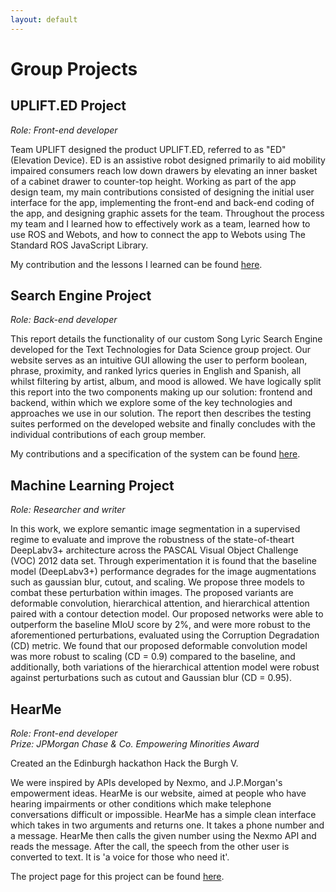 ```yaml
---
layout: default
---
```


# Group Projects

## UPLIFT.ED Project
<em>Role: Front-end developer</em>

Team UPLIFT designed the product UPLIFT.ED, referred to as "ED" (Elevation Device). ED is an assistive robot designed primarily to aid mobility impaired consumers reach low down drawers by elevating an inner basket of a cabinet drawer to counter-top height. Working as part of the app design team, my main contributions consisted of designing the initial user interface for the app, implementing the front-end and back-end coding of the app, and designing graphic assets for the team. Throughout the process my team and I learned how to effectively work as a team, learned how to use ROS and Webots, and how to connect the app to Webots using The Standard ROS JavaScript Library.

My contribution and the lessons I learned can be found [here](https://nbviewer.org/github/moaylesbury/ED-Report/blob/main/s1751472-MichaelAylesbury-Group-15.pdf).

## Search Engine Project
<em>Role: Back-end developer</em>

This report details the functionality of our custom Song Lyric Search Engine developed for the Text Technologies for Data Science group project. Our website serves as an intuitive GUI allowing the user to perform boolean, phrase, proximity, and ranked lyrics queries in English and Spanish, all whilst filtering by artist, album, and mood is allowed. We have logically split this report into the two components making up our solution: frontend and backend, within which we explore some of the key technologies and approaches we use in our solution. The report then describes the testing suites performed on the developed website and finally concludes with the individual contributions of each group member.

My contributions and a specification of the system can be found [here]().



## Machine Learning Project
<em>Role: Researcher and writer</em>

In this work, we explore semantic image segmentation in a supervised regime to evaluate and improve the robustness of the state-of-theart DeepLabv3+ architecture across the PASCAL Visual Object Challenge (VOC) 2012 data set. Through experimentation it is found that the baseline model (DeepLabv3+) performance degrades for the image augmentations such as gaussian blur, cutout, and scaling. We propose three models to combat these perturbation within images. The proposed variants are deformable convolution, hierarchical attention, and hierarchical attention paired with a contour detection model. Our proposed networks were able to outperform the baseline MIoU score by 2%, and were more robust to the aforementioned perturbations, evaluated using the Corruption Degradation (CD) metric. We found that our proposed deformable convolution model was more robust to scaling (CD = 0.9) compared to the baseline, and additionally, both variations of the hierarchical attention model were robust against perturbations such as cutout and Gaussian blur (CD = 0.95).

## HearMe
<em>Role: Front-end developer</em> 
<br>
<em>Prize: JPMorgan Chase & Co. Empowering Minorities Award</em>

Created an the Edinburgh hackathon Hack the Burgh V.

We were inspired by APIs developed by Nexmo, and J.P.Morgan's empowerment ideas. HearMe is our website, aimed at people who have hearing impairments or other conditions which make telephone conversations difficult or impossible. HearMe has a simple clean interface which takes in two arguments and returns one. It takes a phone number and a message. HearMe then calls the given number using the Nexmo API and reads the message. After the call, the speech from the other user is converted to text. It is 'a voice for those who need it'.

The project page for this project can be found [here](https://devpost.com/software/hear-me).
